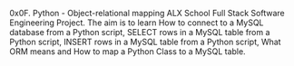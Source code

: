 0x0F. Python - Object-relational mapping
ALX School Full Stack Software Engineering Project. The aim is to learn How to connect to a MySQL database from a Python script, SELECT rows in a MySQL table from a Python script, INSERT rows in a MySQL table from a Python script, What ORM means and How to map a Python Class to a MySQL table.
